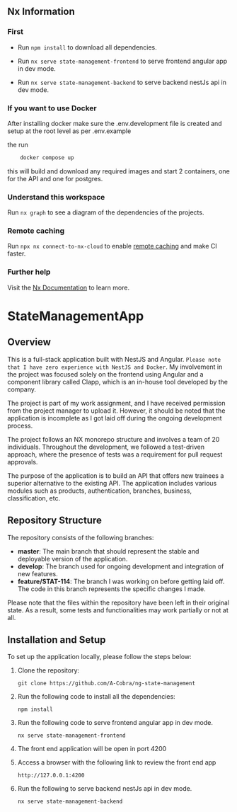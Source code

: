 ## Nx Information

### First

- Run `npm install` to download all dependencies.

- Run `nx serve state-management-frontend` to serve frontend angular app in dev mode.

- Run `nx serve state-management-backend` to serve backend nestJs api in dev mode.

### If you want to use Docker

After installing docker make sure the .env.development file is created and setup at the root level as per .env.example

the run

```bash
    docker compose up
```

this will build and download any required images and start 2 containers, one for the API and one for postgres.

### Understand this workspace

Run `nx graph` to see a diagram of the dependencies of the projects.

### Remote caching

Run `npx nx connect-to-nx-cloud` to enable [remote caching](https://nx.app) and make CI faster.

### Further help

Visit the [Nx Documentation](https://nx.dev) to learn more.

# StateManagementApp

## Overview

This is a full-stack application built with NestJS and Angular. `Please note that I have zero experience with NestJS and Docker`. My involvement in the project was focused solely on the frontend using Angular and a component library called Clapp, which is an in-house tool developed by the company.

The project is part of my work assignment, and I have received permission from the project manager to upload it. However, it should be noted that the application is incomplete as I got laid off during the ongoing development process.

The project follows an NX monorepo structure and involves a team of 20 individuals. Throughout the development, we followed a test-driven approach, where the presence of tests was a requirement for pull request approvals.

The purpose of the application is to build an API that offers new trainees a superior alternative to the existing API. The application includes various modules such as products, authentication, branches, business, classification, etc.

## Repository Structure

The repository consists of the following branches:

- **master**: The main branch that should represent the stable and deployable version of the application.
- **develop**: The branch used for ongoing development and integration of new features.
- **feature/STAT-114**: The branch I was working on before getting laid off. The code in this branch represents the specific changes I made.

Please note that the files within the repository have been left in their original state. As a result, some tests and functionalities may work partially or not at all.

## Installation and Setup

To set up the application locally, please follow the steps below:

1. Clone the repository:

   ```shell
   git clone https://github.com/A-Cobra/ng-state-management
   ```

2. Run the following code to install all the dependencies:

   ```
   npm install
   ```

3. Run the following code to serve frontend angular app in dev mode.

   ```
   nx serve state-management-frontend
   ```

4. The front end application will be open in port 4200
5. Access a browser with the following link to review the front end app

   ```
   http://127.0.0.1:4200
   ```

6. Run the following to serve backend nestJs api in dev mode.
   ```
   nx serve state-management-backend
   ```
